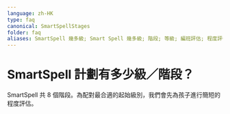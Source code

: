 ```yaml
---
language: zh-HK
type: faq
canonical: SmartSpellStages
folder: faq
aliases: SmartSpell 幾多級; Smart Spell 幾多級; 階段; 等級; 編班評估; 程度評估
---
```

# SmartSpell 計劃有多少級／階段？

SmartSpell 共 8 個階段。為配對最合適的起始級別，我們會先為孩子進行簡短的程度評估。